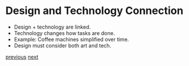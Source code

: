 # Design and Technology Connection
- Design + technology are linked.
- Technology changes how tasks are done.
- Example: Coffee machines simplified over time.
- Design must consider both art and tech.
  
[previous](/01_Design_manifesto/Presentation/Slide01.md) [next](/03_Design_manifesto/Presentation/Slide03.md)
